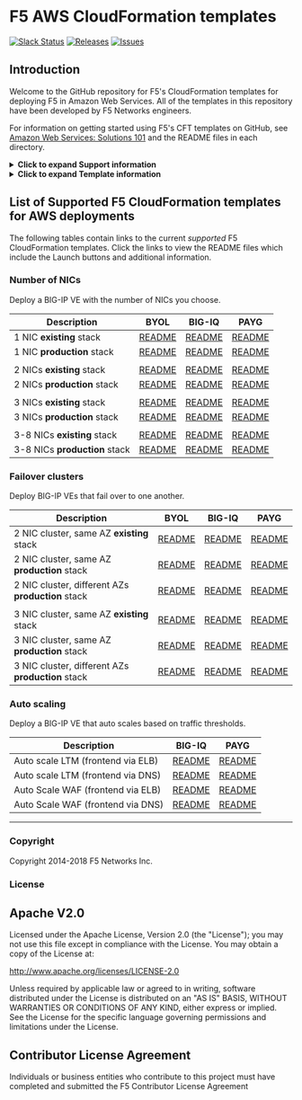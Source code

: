 # F5 AWS CloudFormation templates
[![Slack Status](https://f5cloudsolutions.herokuapp.com/badge.svg)](https://f5cloudsolutions.herokuapp.com)
[![Releases](https://img.shields.io/github/release/f5networks/f5-aws-cloudformation.svg)](https://github.com/f5networks/f5-aws-cloudformation/releases)
[![Issues](https://img.shields.io/github/issues/f5networks/f5-aws-cloudformation.svg)](https://github.com/f5networks/f5-aws-cloudformation/issues)

## Introduction

Welcome to the GitHub repository for F5's CloudFormation templates for deploying F5 in Amazon Web Services.  All of the templates in this repository have been developed by F5 Networks engineers.

For information on getting started using F5's CFT templates on GitHub, see [Amazon Web Services: Solutions 101](http://clouddocs.f5.com/cloud/public/v1/aws/AWS_solutions101.html) and the README files in each directory.  


<details><summary><strong>Click to expand Support information</strong></summary>
<p>
Across all branches in this repository, there are two directories: *supported* and *experimental*.

  - **supported**<br>
  The *supported* directory contains CloudFormation templates that have been created and fully tested by F5 Networks. These templates are fully supported by F5, meaning you can get assistance if necessary from F5 Technical Support via your typical methods.

  - **experimental**<br>
  The *experimental* directory also contains CloudFormation templates that have been created by F5 Networks. However, these templates have not completed full testing and are subject to change. F5 Networks does not offer technical support for templates in the experimental directory, so use these templates with caution.

  </p></details>

<details><summary><strong>Click to expand Template information</strong></summary>
<p>
  
## Template information
Descriptions for each template are contained at the top of each template in the *Description* key.
For additional information, including how the templates are generated, and assistance in deploying a template, see the README file on the individual template pages.

### Matrix for tagged releases
F5 has created a matrix that contains all of the tagged releases of the F5 Cloud Formation Templates (CFTs) for Amazon AWS, and the corresponding BIG-IP versions, license types, and throughput levels available for a specific tagged release. See https://github.com/F5Networks/f5-aws-cloudformation/blob/master/aws-bigip-version-matrix.md.
</p></details>



## List of Supported F5 CloudFormation templates for AWS deployments
The following tables contain links to the current *supported* F5 CloudFormation templates. Click the links to view the README files which include the Launch buttons and additional information. 


### Number of NICs

Deploy a BIG-IP VE with the number of NICs you choose.

| **Description**                                    | **BYOL**                    | **BIG-IQ**               | **PAYG**                |
|----------------------------------------------------|-----------------------------|--------------------------|-------------------------|                                                                
| 1 NIC    **existing** stack                        | [README][1nicbyolrm]        | [README][1nicbigiqrm]    | [README][1nicpaygrm]    |
| 1 NIC    **production** stack                      | [README][1nicbyolrmpub]     | [README][1nicbigiqrmpub] | [README][1nicpaygrmpub] |
|                                                    |                             |                          |                         |
| 2 NICs   **existing** stack                        | [README][2nicbyolrm]        | [README][2nicbigiqrm]    | [README][2nicpaygrm]    |
| 2 NICs   **production** stack                      | [README][2nicbyolrmpub]     | [README][2nicbigiqrmpub] | [README][2nicpaygrmpub] |
|                                                    |                             |                          |                         |
| 3 NICs   **existing** stack                        | [README][3nicbyolrm]        | [README][3nicbigiqrm]    | [README][3nicpaygrm]    |
| 3 NICs   **production** stack                      | [README][3nicbyolrmpub]     | [README][3nicbigiqrmpub] | [README][3nicpaygrmpub] |
|                                                    |                             |                          |                         | 
| 3-8 NICs **existing** stack                        | [README][nnicbyolrm]        | [README][nnicbigiqrm]    | [README][nnicpaygrm]    |
| 3-8 NICs **production** stack                      | [README][nnicbyolrmpub]     | [README][nnicbigiqrmpub] | [README][nnicpaygrmpub] |
    

### Failover clusters

Deploy BIG-IP VEs that fail over to one another.

| **Description**                                    | **BYOL**                  | **BIG-IQ**                | **PAYG**                 |
|----------------------------------------------------|---------------------------|---------------------------|--------------------------|
| 2 NIC cluster, same AZ **existing** stack          | [README][2clbyolrm]       | [README][2clbigiqrm]      | [README][2clpaygrm]      | 
| 2 NIC cluster, same AZ **production** stack        | [README][2clbyolrmpub]    | [README][2clbigiqrmpub]   | [README][2clpaygrmpub]   | 
| 2 NIC cluster, different AZs **production** stack  | [README][2clbyolrmpubAZ]  | [README][2clbigiqrmpubAZ] | [README][2clpaygrmpubAZ] | 
|                                                    |                           |                           |                          |
| 3 NIC cluster, same AZ **existing** stack          | [README][3clbyolrm]       | [README][3clbigiqrm]      | [README][3clpaygrm]      | 
| 3 NIC cluster, same AZ **production** stack        | [README][3clbyolrmpub]    | [README][3clbigiqrmpub]   | [README][3clpaygrmpub]   | 
| 3 NIC cluster, different AZs **production** stack  | [README][3clbyolrmpubAZ]  | [README][3clbigiqrmpubAZ] | [README][3clpaygrmpubAZ] |


### Auto scaling

Deploy a BIG-IP VE that auto scales based on traffic thresholds.

| **Description**                                    | **BIG-IQ**                  | **PAYG**               |
|----------------------------------------------------|-----------------------------|------------------------|
| Auto scale LTM (frontend via ELB)                  | [README][ltmasbigiqrm]      | [README][ltmaspaygrm]  |
| Auto scale LTM (frontend via DNS)                  | [README][ltmasbigiqdns]     | [README][ltmaspaygrm]  |
| Auto Scale WAF (frontend via ELB)                  | [README][wafasbigiqrm]      | [README][wafaspaygrm]  |
| Auto Scale WAF (frontend via DNS)                  | [README][wafasbigiqdns]     | [README][wafaspaygrm]  |






<!--- 1 nic NO public IP - aka PRODUCTION -->

[1nicbyolrm]: https://github.com/F5Networks/f5-aws-cloudformation/tree/master/supported/standalone/1nic/production-stack/byol
    
[1nicbigiqrm]: https://github.com/F5Networks/f5-aws-cloudformation/tree/master/supported/standalone/1nic/production-stack/bigiq

[1nicpaygrm]: https://github.com/F5Networks/f5-aws-cloudformation/tree/master/supported/standalone/1nic/production-stack/payg


<!--- 1 nic WITH public IP - aka EXISTING -->

[1nicbyolrmpub]: https://github.com/F5Networks/f5-aws-cloudformation/tree/master/supported/standalone/1nic/existing-stack/byol
    
[1nicbigiqrmpub]: https://github.com/F5Networks/f5-aws-cloudformation/tree/master/supported/standalone/1nic/existing-stack/bigiq

[1nicpaygrmpub]: https://github.com/F5Networks/f5-aws-cloudformation/tree/master/supported/standalone/1nic/existing-stack/payg



<!--- 2 nics NO public IP - aka PRODUCTION -->

[2nicbyolrm]: https://github.com/F5Networks/f5-aws-cloudformation/tree/master/supported/standalone/2nic/production-stack/byol
    
[2nicbigiqrm]: https://github.com/F5Networks/f5-aws-cloudformation/tree/master/supported/standalone/2nic/production-stack/bigiq

[2nicpaygrm]: https://github.com/F5Networks/f5-aws-cloudformation/tree/master/supported/standalone/2nic/production-stack/payg


<!--- 2 nics WITH public IP - aka EXISTING  -->


[2nicbyolrmpub]: https://github.com/F5Networks/f5-aws-cloudformation/tree/master/supported/standalone/2nic/existing-stack/byol
    
[2nicbigiqrmpub]: https://github.com/F5Networks/f5-aws-cloudformation/tree/master/supported/standalone/2nic/existing-stack/bigiq

[2nicpaygrmpub]: https://github.com/F5Networks/f5-aws-cloudformation/tree/master/supported/standalone/2nic/existing-stack/payg



<!--- 3 nics NO public IP - aka PRODUCTION -->

[3nicbyolrm]: https://github.com/F5Networks/f5-aws-cloudformation/tree/master/supported/standalone/3nic/production-stack/byol
    
[3nicbigiqrm]: https://github.com/F5Networks/f5-aws-cloudformation/tree/master/supported/standalone/3nic/production-stack/bigiq

[3nicpaygrm]: https://github.com/F5Networks/f5-aws-cloudformation/tree/master/supported/standalone/3nic/production-stack/payg


<!--- 3 nics WITH public IP - aka EXISTING -->


[3nicbyolrmpub]: https://github.com/F5Networks/f5-aws-cloudformation/tree/master/supported/standalone/3nic/existing-stack/byol
    
[3nicbigiqrmpub]: https://github.com/F5Networks/f5-aws-cloudformation/tree/master/supported/standalone/3nic/existing-stack/bigiq

[3nicpaygrmpub]: https://github.com/F5Networks/f5-aws-cloudformation/tree/master/supported/standalone/3nic/existing-stack/payg

<!--- N-nics NO public IP - aka PRODUCTION -->

[nnicbyolrm]: https://github.com/F5Networks/f5-aws-cloudformation/tree/master/supported/standalone/n-nic/production-stack/byol

    
[nnicbigiqrm]: https://github.com/F5Networks/f5-aws-cloudformation/tree/master/supported/standalone/n-nic/production-stack/bigiq


[nnicpaygrm]: https://github.com/F5Networks/f5-aws-cloudformation/tree/master/supported/standalone/n-nic/production-stack/payg


<!--- N-nics WITH public IP - aka EXISTING  -->

[nnicbyolrmpub]: https://github.com/F5Networks/f5-aws-cloudformation/tree/master/supported/standalone/n-nic/existing-stack/byol

    
[nnicbigiqrmpub]: https://github.com/F5Networks/f5-aws-cloudformation/tree/master/supported/standalone/n-nic/existing-stack/bigiq


[nnicpaygrmpub]: https://github.com/F5Networks/f5-aws-cloudformation/tree/master/supported/standalone/n-nic/existing-stack/payg

<!--- clustered 2 nic same AZ NO public IP - aka PRODUCTION -->

[2clbyolrm]: https://github.com/F5Networks/f5-aws-cloudformation/tree/master/supported/failover/same-net/via-api/2nic/production-stack/byol
    
[2clbigiqrm]: https://github.com/F5Networks/f5-aws-cloudformation/tree/master/supported/failover/same-net/via-api/2nic/production-stack/bigiq

[2clpaygrm]: https://github.com/F5Networks/f5-aws-cloudformation/tree/master/supported/failover/same-net/via-api/2nic/production-stack/payg


<!--- clustered 2 nic same AZ WITH public IP - aka EXISTING -->


[2clbyolrmpub]: https://github.com/F5Networks/f5-aws-cloudformation/tree/master/supported/failover/same-net/via-api/2nic/existing-stack/byol
    
[2clbigiqrmpub]: https://github.com/F5Networks/f5-aws-cloudformation/tree/master/supported/failover/same-net/via-api/2nic/existing-stack/bigiq

[2clpaygrmpub]: https://github.com/F5Networks/f5-aws-cloudformation/tree/master/supported/failover/same-net/via-api/2nic/existing-stack/payg


<!--- clustered 2 nic DIFT AZ WITH public IP - aka EXISTING -->

<!--- JOE  there is something wrong with the links in this section. can you check it out?  mostly i think it's the name of the big-iq template  --->

[2clbyolrmpubAZ]: https://github.com/F5Networks/f5-aws-cloudformation/tree/master/supported/failover/across-net/via-api/2nic/existing-stack/byol
    
[2clbigiqrmpubAZ]: https://github.com/F5Networks/f5-aws-cloudformation/tree/master/supported/failover/across-net/via-api/2nic/existing-stack/bigiq

[2clpaygrmpubAZ]: https://github.com/F5Networks/f5-aws-cloudformation/tree/master/supported/failover/across-net/via-api/2nic/existing-stack/payg




<!--- clustered 3 nic same AZ NO public IP - aka PRODUCTION -->

[3clbyolrm]: https://github.com/F5Networks/f5-aws-cloudformation/tree/master/supported/failover/same-net/via-api/3nic/production-stack/byol
    
[3clbigiqrm]: https://github.com/F5Networks/f5-aws-cloudformation/tree/master/supported/failover/same-net/via-api/3nic/production-stack/bigiq

[3clpaygrm]: https://github.com/F5Networks/f5-aws-cloudformation/tree/master/supported/failover/same-net/via-api/3nic/production-stack/payg



<!--- clustered 3 nic same AZ WITH public IP - aka EXISTING -->


[3clbyolrmpub]: https://github.com/F5Networks/f5-aws-cloudformation/tree/master/supported/failover/same-net/via-api/3nic/existing-stack/byol
    
[3clbigiqrmpub]: https://github.com/F5Networks/f5-aws-cloudformation/tree/master/supported/failover/same-net/via-api/3nic/existing-stack/bigiq

[3clpaygrmpub]: https://github.com/F5Networks/f5-aws-cloudformation/tree/master/supported/failover/same-net/via-api/3nic/existing-stack/payg



<!--- clustered 2 nic DIFT AZ WITH public IP - aka EXISTING -->


[3clbyolrmpubAZ]: https://github.com/F5Networks/f5-aws-cloudformation/tree/master/supported/failover/across-net/via-api/3nic/existing-stack/byol
    
[3clbigiqrmpubAZ]: https://github.com/F5Networks/f5-aws-cloudformation/tree/master/supported/failover/across-net/via-api/3nic/existing-stack/bigiq

[3clpaygrmpubAZ]: https://github.com/F5Networks/f5-aws-cloudformation/tree/master/supported/failover/across-net/via-api/3nic/existing-stack/payg





<!--- Auto scaling LTM - via LB-->


[ltmaspaygrm]: https://github.com/F5Networks/f5-aws-cloudformation/tree/master/supported/autoscale/ltm/via-lb/1nic/existing-stack/payg

[ltmasbigiqrm]: https://github.com/F5Networks/f5-aws-cloudformation/tree/master/supported/autoscale/ltm/via-lb/1nic/existing-stack/bigiq

<!--- Auto scaling LTM - via DNS-->


[ltmaspaygdns]: https://github.com/F5Networks/f5-aws-cloudformation/tree/master/supported/autoscale/ltm/via-dns/1nic/existing-stack/payg

[ltmasbigiqdns]: https://github.com/F5Networks/f5-aws-cloudformation/tree/master/supported/autoscale/ltm/via-dns/1nic/existing-stack/bigiq


<!--- Auto scaling WAF -->

[wafaspaygrm]: https://github.com/F5Networks/f5-aws-cloudformation/tree/master/supported/autoscale/waf/via-lb/1nic/existing-stack/payg

[wafasbigiqrm]: https://github.com/F5Networks/f5-aws-cloudformation/tree/master/supported/autoscale/ltm/via-lb/1nic/existing-stack/bigiq

<!--- Auto scaling WAF -->

[wafaspaygdns]: https://github.com/F5Networks/f5-aws-cloudformation/tree/master/supported/autoscale/waf/via-dns/1nic/existing-stack/payg

[wafasbigiqdns]: https://github.com/F5Networks/f5-aws-cloudformation/tree/master/supported/autoscale/ltm/via-dns/1nic/existing-stack/bigiq


---


### Copyright

Copyright 2014-2018 F5 Networks Inc.


### License


## Apache V2.0

Licensed under the Apache License, Version 2.0 (the "License"); you may not use
this file except in compliance with the License. You may obtain a copy of the
License at:

http://www.apache.org/licenses/LICENSE-2.0

Unless required by applicable law or agreed to in writing, software
distributed under the License is distributed on an "AS IS" BASIS,
WITHOUT WARRANTIES OR CONDITIONS OF ANY KIND, either express or implied.
See the License for the specific language governing permissions and limitations
under the License.


## Contributor License Agreement

Individuals or business entities who contribute to this project must have
completed and submitted the F5 Contributor License Agreement
